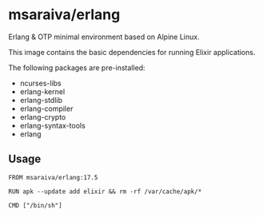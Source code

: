 msaraiva/erlang
=====

Erlang & OTP minimal environment based on Alpine Linux. 

This image contains the basic dependencies for running Elixir applications.

The following packages are pre-installed:

- ncurses-libs
- erlang-kernel
- erlang-stdlib
- erlang-compiler
- erlang-crypto
- erlang-syntax-tools
- erlang


## Usage

```
FROM msaraiva/erlang:17.5

RUN apk --update add elixir && rm -rf /var/cache/apk/*

CMD ["/bin/sh"]

```

